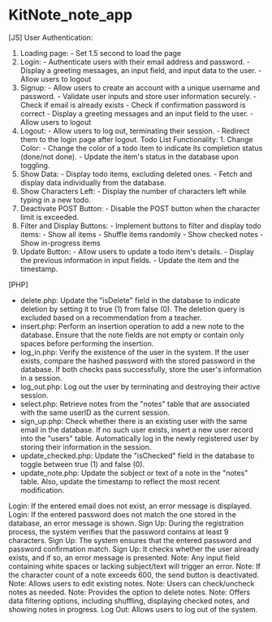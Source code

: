# KitNote_note_app

[JS]
User Authentication:
1. Loading page: - Set 1.5 second to load the page
2. Login: - Authenticate users with their email address and password. - Display a greeting messages, an input field, and input data to the user. - Allow users to logout
3. Signup: - Allow users to create an account with a unique username and password. - Validate user inputs and store user information securely. - Check if email is already exists - Check if confirmation password is correct - Display a greeting messages and an input field to the user. - Allow users to logout
4. Logout: - Allow users to log out, terminating their session. - Redirect them to the login page after logout.
Todo List Functionality: 1. Change Color: - Change the color of a todo item to indicate its completion status (done/not done). - Update the item's status in the database upon toggling.
2. Show Data: - Display todo items, excluding deleted ones. - Fetch and display data individually from the database.
3. Show Characters Left: - Display the number of characters left while typing in a new todo.
4. Deactivate POST Button: - Disable the POST button when the character limit is exceeded.
5. Filter and Display Buttons: - Implement buttons to filter and display todo items: - Show all items - Shuffle items randomly - Show checked notes - Show in-progress items
6. Update Button: - Allow users to update a todo item's details. - Display the previous information in input fields. - Update the item and the timestamp.

[PHP]
- delete.php: Update the "isDelete" field in the database to indicate deletion by setting it to true (1) from false (0). The deletion query is excluded based on a recommendation from a teacher.
- insert.php: Perform an insertion operation to add a new note to the database. Ensure that the note fields are not empty or contain only spaces before performing the insertion.
- log_in.php: Verify the existence of the user in the system. If the user exists, compare the hashed password with the stored password in the database. If both checks pass successfully, store the user's information in a session.
- log_out.php: Log out the user by terminating and destroying their active session.
- select.php: Retrieve notes from the "notes" table that are associated with the same userID as the current session.
- sign_up.php: Check whether there is an existing user with the same email in the database. If no such user exists, insert a new user record into the "users" table. Automatically log in the newly registered user by storing their information in the session.
- update_checked.php: Update the "isChecked" field in the database to toggle between true (1) and false (0).
- update_note.php: Update the subject or text of a note in the "notes" table. Also, update the timestamp to reflect the most recent modification.


Login: If the entered email does not exist, an error message is displayed.
Login: If the entered password does not match the one stored in the database, an error message is shown.
Sign Up: During the registration process, the system verifies that the password contains at least 9 characters.
Sign Up: The system ensures that the entered password and password confirmation match.
Sign Up: It checks whether the user already exists, and if so, an error message is presented.
Note: Any input field containing white spaces or lacking subject/text will trigger an error.
Note: If the character count of a note exceeds 600, the send button is deactivated.
Note: Allows users to edit existing notes.
Note: Users can check/uncheck notes as needed.
Note: Provides the option to delete notes.
Note: Offers data filtering options, including shuffling, displaying checked notes, and showing notes in progress.
Log Out: Allows users to log out of the system.
